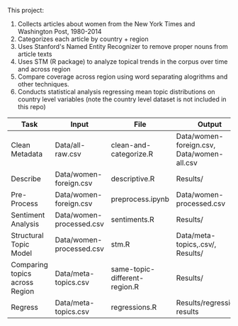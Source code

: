 This project:

1. Collects articles about women from the New York Times and Washington Post, 1980-2014
2. Categorizes each article by country + region
3. Uses Stanford's Named Entity Recognizer to remove proper nouns from article texts
4. Uses STM (R package) to analyze topical trends in the corpus over time and across region
5. Compare coverage across region using word separating alogrithms and other techniques.
6. Conducts statistical analysis regressing mean topic distributions on country level variables (note the country level dataset is not included in this repo)



| Task | Input | File | Output |
| -----| ----- | ---- | ------ |
| Clean Metadata | Data/all-raw.csv | clean-and-categorize.R | Data/women-foreign.csv, Data/women-all.csv |
| Describe  | Data/women-foreign.csv | descriptive.R | Results/ |
| Pre-Process | Data/women-foreign.csv | preprocess.ipynb | Data/women-processed.csv |
| Sentiment Analysis  | Data/women-processed.csv | sentiments.R | Results/ |
| Structural Topic Model | Data/women-processed.csv | stm.R | Data/meta-topics,.csv/, Results/ |
| Comparing topics across Region | Data/meta-topics.csv | same-topic-different-region.R | Results/ |
| Regress | Data/meta-topics.csv | regressions.R | Results/regression-results |


